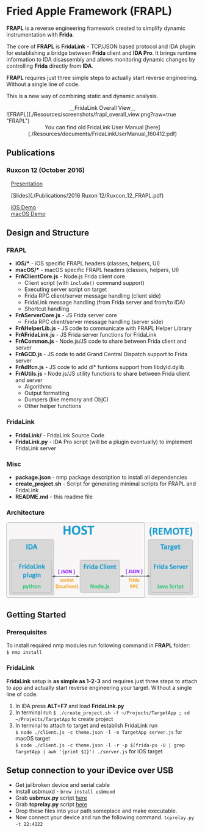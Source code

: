 # Fried Apple Framework (FRAPL)

__FRAPL__ is a reverse engineering framework created to simplify dynamic instrumentation with __Frida__. 

The core of __FRAPL__ is __FridaLink__ - TCP/JSON based protocol and IDA plugin for establishing a bridge between __Frida__ client and __IDA Pro__. It brings runtime information to IDA disassembly and allows monitoring dynamic changes by controlling __Frida__ directly from __IDA__. 

__FRAPL__ requires just three simple steps to actually start reverse engineering. Without a single line of code. 

This is a new way of combining static and dynamic analysis. 

<center>__FridaLink Overall View__</center>
![FRAPL](./Resources/screenshots/frapl_overall_view.png?raw=true "FRAPL")

<center>You can find old FridaLink User Manual [here](./Resources/documents/FridaLinkUserManual_160412.pdf)</center>

## Publications

### Ruxcon 12 (October 2016)

&nbsp;&nbsp;&nbsp;[Presentation](https://ruxcon.org.au/speakers/#Alex%20Hude%20&%20Max%20Bazaliy)

&nbsp;&nbsp;&nbsp;[Slides](./Publications/2016 Ruxon 12/Ruxcon_12_FRAPL.pdf)   

&nbsp;&nbsp;&nbsp;[iOS Demo](https://www.youtube.com/watch?v=SLlX4aPbUUk)   
&nbsp;&nbsp;&nbsp;[macOS Demo](https://www.youtube.com/watch?v=V1bR-5uXC_M)

## Design and Structure

### FRAPL

* __iOS/*__ - iOS specific FRAPL headers (classes, helpers, UI)
* __macOS/*__ - macOS specific FRAPL headers (classes, helpers, UI)
* __FrAClientCore.js__ - Node.js Frida client core
	* Client script (with `include()` command support)
	* Executing server script on target
	* Frida RPC client/server message handling (client side)
	* FridaLink message handling (from Frida server and from/to IDA)
	* Shortcut handling
* __FrAServerCore.js__ - JS Frida server core
	* Frida RPC client/server message handling (server side)
* __FrAHelperLib.js__ - JS code to communicate with FRAPL Helper Library
* __FrAFridaLink.js__ - JS Frida server functions for FridaLink
* __FrACommon.js__ - Node.js/JS code to share between Frida client and server
* __FrAGCD.js__ - JS code to add Grand Central Dispatch support to Frida server
* __FrAdlfcn.js__ - JS code to add dl* funtions support from libdyld.dylib
* __FrAUtils.js__ - Node.js/JS utility functions to share between Frida client and server
	* Algorithms
	* Output formatting
	* Dumpers (like memory and ObjC)
	* Other helper functions

### FridaLink
* __FridaLink/__ - FridaLink Source Code
* __FridaLink.py__ - IDA Pro script (will be a plugin eventually) to implement FridaLink server


### Misc
* __package.json__ - nmp package description to install all dependencies
* __create_project.sh__ - Script for generating minimal scripts for FRAPL and FridaLink
* __README.md__ - this readme file

### Architecture

![Architecture](./Resources/screenshots/frapl_architecture.png?raw=true "Architecture")

## Getting Started

### Prerequisites

To install required nmp modules run following command in __FRAPL__ folder:   
`$ nmp install`

### FridaLink

**FridaLink** setup is **as simple as 1-2-3** and requires just three steps to attach to app and actually start reverse engineering your target. Without a single line of code.  

1. In IDA press __ALT+F7__ and load __FridaLink.py__   
2. In terminal run `$ ./create_project.sh -f ~/Projects/TargetApp ; cd ~/Projects/TargetApp` to create project  
3. In terminal to attach to target and establish FridaLink run  
`$ node ./client.js -c theme.json -l -n TargetApp server.js` for macOS target  
`$ node ./client.js -c theme.json -l -r -p $(frida-ps -U | grep TargetApp | awk '{print $1}') ./server.js` for iOS target

## Setup connection to your iDevice over USB 

* Get jailbroken device and serial cable
* Install usbmuxd - `brew install usbmuxd`
* Grab **usbmux.py** script [here](https://raw.githubusercontent.com/emonti/usbmux.py/master/usbmux.py)
* Grab **tcprelay.py** script [here](https://raw.githubusercontent.com/emonti/usbmux.py/master/tcprelay.py)
* Drop these files into your path someplace and make executable.
* Now connect your device and run the following command. `tcprelay.py -t 22:4222`
